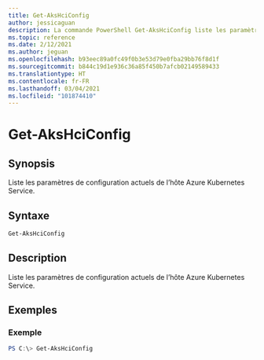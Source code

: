 ```yaml
---
title: Get-AksHciConfig
author: jessicaguan
description: La commande PowerShell Get-AksHciConfig liste les paramètres de configuration actuels de l’hôte Azure Kubernetes Service.
ms.topic: reference
ms.date: 2/12/2021
ms.author: jeguan
ms.openlocfilehash: b93eec89a0fc49f0b3e53d79e0fba29bb76f8d1f
ms.sourcegitcommit: b844c19d1e936c36a85f450b7afcb02149589433
ms.translationtype: HT
ms.contentlocale: fr-FR
ms.lasthandoff: 03/04/2021
ms.locfileid: "101874410"
---
```

# <a name="get-akshciconfig"></a>Get-AksHciConfig

## <a name="synopsis"></a>Synopsis
Liste les paramètres de configuration actuels de l’hôte Azure Kubernetes Service.

## <a name="syntax"></a>Syntaxe

```powershell
Get-AksHciConfig
```

## <a name="description"></a>Description
Liste les paramètres de configuration actuels de l’hôte Azure Kubernetes Service.

## <a name="examples"></a>Exemples

### <a name="example"></a>Exemple 
```powershell
PS C:\> Get-AksHciConfig
```



